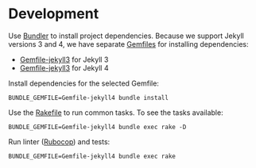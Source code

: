# Development

Use [Bundler] to install project dependencies. Because we support Jekyll
versions 3 and 4, we have separate [Gemfiles][BundlerGemfile] for
installing dependencies:

* [Gemfile-jekyll3](Gemfile-jekyll3) for Jekyll 3
* [Gemfile-jekyll3](Gemfile-jekyll4) for Jekyll 4

Install dependencies for the selected Gemfile:

``` shell
BUNDLE_GEMFILE=Gemfile-jekyll4 bundle install
```

Use the [Rakefile](Rakefile) to run common tasks. To see the tasks
available:

``` shell
BUNDLE_GEMFILE=Gemfile-jekyll4 bundle exec rake -D
```

Run linter ([Rubocop]) and tests:

``` shell
BUNDLE_GEMFILE=Gemfile-jekyll4 bundle exec rake
```

[BundlerGemfile]: https://bundler.io/v2.0/man/gemfile.5.html
[Bundler]: https://bundler.io/
[Jekyll]: https://jekyllrb.com/
[Rubocop]: https://docs.rubocop.org/en/stable/
